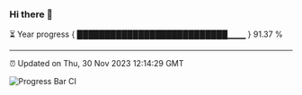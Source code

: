 ### Hi there 👋

⏳ Year progress { ███████████████████████████▁▁▁ } 91.37 %

---

⏰ Updated on Thu, 30 Nov 2023 12:14:29 GMT

![Progress Bar CI](https://github.com/Shyam-Makwana/GitHub-Actions-Demo/workflows/Progress%20Bar%20CI/badge.svg)
